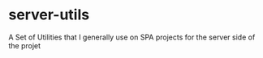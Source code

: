 # server-utils
A Set of Utilities that I generally use on SPA projects for the server side of the projet
